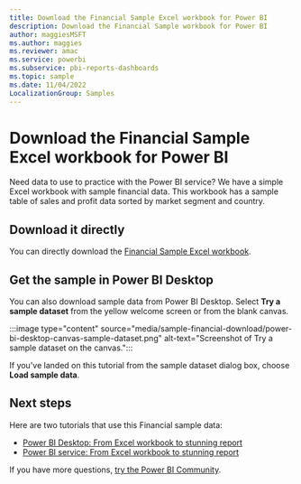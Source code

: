 ```yaml
---
title: Download the Financial Sample Excel workbook for Power BI
description: Download the Financial Sample workbook for Power BI
author: maggiesMSFT
ms.author: maggies
ms.reviewer: amac
ms.service: powerbi
ms.subservice: pbi-reports-dashboards
ms.topic: sample
ms.date: 11/04/2022
LocalizationGroup: Samples
---
```

# Download the Financial Sample Excel workbook for Power BI
Need data to use to practice with the Power BI service? We have a simple Excel workbook with sample financial data. This workbook has a sample table of sales and profit data sorted by market segment and country.

## Download it directly

You can directly download the [Financial Sample Excel workbook](https://go.microsoft.com/fwlink/?LinkID=521962).

## Get the sample in Power BI Desktop

You can also download sample data from Power BI Desktop. Select **Try a sample dataset** from the yellow welcome screen or from the blank canvas.

:::image type="content" source="media/sample-financial-download/power-bi-desktop-canvas-sample-dataset.png" alt-text="Screenshot of Try a sample dataset on the canvas.":::

If you've landed on this tutorial from the sample dataset dialog box, choose **Load sample data**.

## Next steps

Here are two tutorials that use this Financial sample data:

- [Power BI Desktop: From Excel workbook to stunning report](desktop-excel-stunning-report.md)
- [Power BI service: From Excel workbook to stunning report](service-from-excel-to-stunning-report.md)

If you have more questions, [try the Power BI Community](https://community.powerbi.com/).
